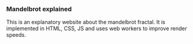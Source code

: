 ### Mandelbrot explained
This is an explanatory website about the mandelbrot fractal. It is implemented in HTML, CSS, JS and uses web workers to improve render speeds.

